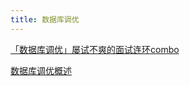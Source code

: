 ```yaml
---
title: 数据库调优
---
```


[「数据库调优」屡试不爽的面试连环combo](https://juejin.cn/post/6844904201437315079)

[数据库调优概述](https://www.modb.pro/db/70514)

